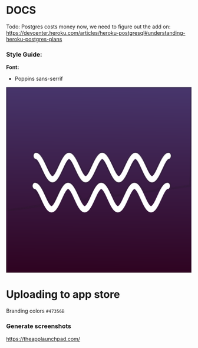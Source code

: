 # DOCS

Todo:
Postgres costs money now, we need to figure out the add on:
https://devcenter.heroku.com/articles/heroku-postgresql#understanding-heroku-postgres-plans

### Style Guide:

**Font:** 
* Poppins sans-serrif 

![IMAGE](./public/app_icon.png)

[//]: # (## Main Color)

[//]: # (`#0000ff` )

[//]: # (`RGB&#40;0, 0, 255, 255&#41;`)

# Uploading to app store

Branding colors `#47356B`

### Generate screenshots
https://theapplaunchpad.com/


###     
